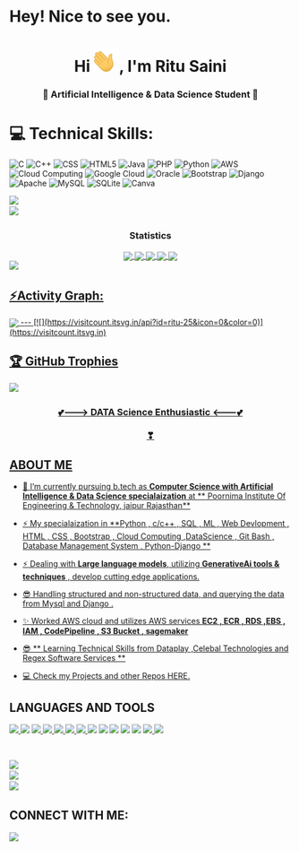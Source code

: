 
# Hey! Nice to see you.

<h1 align="center">Hi <img width="45" src="waving_hand.gif">, I'm Ritu Saini </h1>
<p align="center">
</p>
<h3 align="center">🚩 Artificial Intelligence & Data Science Student 🚩


# 💻 Technical Skills: 
![C](https://img.shields.io/badge/c-%2300599C.svg?style=for-the-badge&logo=c&logoColor=white) ![C++](https://img.shields.io/badge/c++-%2300599C.svg?style=for-the-badge&logo=c%2B%2B&logoColor=white) ![CSS](https://img.shields.io/badge/css-%231572B6.svg?style=for-the-badge&logo=css&logoColor=white) ![HTML5](https://img.shields.io/badge/html5-%23E34F26.svg?style=for-the-badge&logo=html5&logoColor=white) ![Java](https://img.shields.io/badge/java-%23ED8B00.svg?style=for-the-badge&logo=openjdk&logoColor=white) ![PHP](https://img.shields.io/badge/php-%23777BB4.svg?style=for-the-badge&logo=php&logoColor=white) ![Python](https://img.shields.io/badge/python-3670A0?style=for-the-badge&logo=python&logoColor=ffdd54) ![AWS](https://img.shields.io/badge/AWS-%23FF9900.svg?style=for-the-badge&logo=amazon-aws&logoColor=white)![Cloud Computing](https://img.shields.io/badge/CloudComputing-F38020?style=for-the-badge&logo=CloudComputing&logoColor=white) ![Google Cloud](https://img.shields.io/badge/GoogleCloud-%234285F4.svg?style=for-the-badge&logo=google-cloud&logoColor=white) ![Oracle](https://img.shields.io/badge/Oracle-F80000?style=for-the-badge&logo=oracle&logoColor=white) ![Bootstrap](https://img.shields.io/badge/bootstrap-%238511FA.svg?style=for-the-badge&logo=bootstrap&logoColor=white) ![Django](https://img.shields.io/badge/django-%23092E20.svg?style=for-the-badge&logo=django&logoColor=white) ![Apache](https://img.shields.io/badge/apache-%23D42029.svg?style=for-the-badge&logo=apache&logoColor=white) ![MySQL](https://img.shields.io/badge/mysql-%2300000f.svg?style=for-the-badge&logo=mysql&logoColor=white) ![SQLite](https://img.shields.io/badge/sqlite-%2307405e.svg?style=for-the-badge&logo=sqlite&logoColor=white) ![Canva](https://img.shields.io/badge/Canva-%2300C4CC.svg?style=for-the-badge&logo=Canva&logoColor=white)
<div> <a href="https://github.com/ritu-25" target="_blank"><img src="https://img.shields.io/badge/GitHub-100000?style=for-the-badge&logo=github&logoColor=white" target="_blank"></a>
</div><img src="https://user-images.githubusercontent.com/73097560/115834477-dbab4500-a447-11eb-908a-139a6edaec5c.gif"><h3 align="center">Statistics</h3>
<div align="center">
<a href="https://github.com/ritu-25">
<img align="center" src="http://github-profile-summary-cards.vercel.app/api/cards/stats?username=ritu-25&theme=2077" height="180em" />
<img align="center" src="http://github-profile-summary-cards.vercel.app/api/cards/most-commit-language?username=ritu-25&theme=2077" height="180em" />
<img align="center" src="http://github-profile-summary-cards.vercel.app/api/cards/repos-per-language?username=ritu-25&theme=2077" height="180em" />
<img align="center" src="http://github-profile-summary-cards.vercel.app/api/cards/productive-time?username=ritu-25&theme=midnight_purple" height="180em" />
<img align="center" src="http://github-profile-summary-cards.vercel.app/api/cards/profile-details?username=ritu-25&theme=2077" height="180em" />
</div>
<img src="https://user-images.githubusercontent.com/73097560/115834477-dbab4500-a447-11eb-908a-139a6edaec5c.gif"><h2 align="left">⚡Activity Graph:</h2>
<img align="center" src="https://github-readme-activity-graph.vercel.app/graph?username=ritu-25&theme=react-dark"/>
---
[![](https://visitcount.itsvg.in/api?id=ritu-25&icon=0&color=0)](https://visitcount.itsvg.in)

## 🏆 GitHub Trophies
![](https://github-profile-trophy.vercel.app/?username=ritu-25&theme=radical&no-frame=false&no-bg=true&margin-w=4)



 <h3 align="center">💕--->  DATA Science Enthusiastic  <---💕
  <h3 align="center">❣
</p>

 
## **ABOUT ME**

- 🔭 I’m currently pursuing b.tech as **Computer Science with Artificial Intelligence & Data Science specialaization** at ** Poornima Institute Of Engineering & Technology, jaipur Rajasthan**
  
- ⚡ My specialaization in **Python , c/c++ , SQL , ML , Web Devlopment , HTML , CSS , Bootstrap , Cloud Computing ,DataScience , Git Bash , Database Management System , Python-Django **
  
- ⚡ Dealing with **Large language models**, utilizing **GenerativeAi tools & techniques** , develop cutting edge applications.

- 😎 Handling structured and non-structured data, and querying the data from Mysql and Django .
    
- ✨ Worked AWS cloud and utilizes AWS services  **EC2 , ECR , RDS ,EBS , IAM , CodePipeline , S3 Bucket , sagemaker**

- 😎 ** Learning Technical Skills from Dataplay ,Celebal Technologies and Regex Software Services **

- 💻 Check my Projects and other Repos [HERE.](https://github.com/ritu-25)




## **LANGUAGES AND TOOLS**

<p align="left"> 
    <a href="https://www.python.org" target="_blank"> <img src="https://img.shields.io/badge/python-3670A0?style=for-the-badge&logo=python&logoColor=ffdd54"/> </a>
    <a href="https://pandas.pydata.org/" target="_blank"> <img src="https://img.shields.io/badge/pandas-%23150458.svg?style=for-the-badge&logo=pandas&logoColor=white"/></a> 
    <a href="https://numpy.org/" target="_blank"> <img src="https://img.shields.io/badge/Plotly-%233F4F75.svg?style=for-the-badge&logo=plotly&logoColor=white"> </a>
    <a href="https://jupyter.org/" target="_blank"> <img src="https://img.shields.io/badge/Jupyter-F37626.svg?&style=for-the-badge&logo=Jupyter&logoColor=white"/> </a>
    <a href="https://www.Django.com/" target="_blank"> <img src="https://img.shields.io/badge/Django-%234ea94b.svg?style=for-the-badge&logo=Django&logoColor=white"/> </a>
    <a href="https://scikit-learn.org/stable/" target="_blank"> <img src="https://img.shields.io/badge/scikit--learn-%23F7931E.svg?style=for-the-badge&logo=scikit-learn&logoColor=white"/> </a> 
    <a href="https://plotly.com/" target="_blank"> <img src="https://img.shields.io/badge/Plotly-%233F4F75.svg?style=for-the-badge&logo=plotly&logoColor=white"/> </a>
    <img src="https://img.shields.io/badge/TensorFlow-FF6F00?style=for-the-badge&logo=tensorflow&logoColor=white"/> </a> 
    <img src="https://img.shields.io/badge/Amazon_AWS-FF9900?style=for-the-badge&logo=amazonaws&logoColor=white"/></a>
    <img src="https://img.shields.io/badge/GitHub_Actions-2088FF?style=for-the-badge&logo=github-actions&logoColor=white"/></a>
    <img src="https://img.shields.io/badge/Google_Cloud-4285F4?style=for-the-badge&logo=google-cloud&logoColor=white"/></a>
    <img src="https://img.shields.io/badge/fastapi-109989?style=for-the-badge&logo=FASTAPI&logoColor=white">
    <a href="https://www.microsoft.com/en-in/microsoft-365/excel" target="_blank"> <img src="https://img.shields.io/badge/Excel-217346?style=for-the-badge&logo=microsoft-excel&logoColor=white"/> </a> 
    <a href="https://powerbi.microsoft.com/en-au/" target="_blank"> <img src="https://img.shields.io/badge/PowerBI-F2C811?style=for-the-badge&logo=Power%20BI&logoColor=white"/> </a>
</p>
<br/>


![](https://github-readme-stats.vercel.app/api?username=ritu-25&theme=dark&hide_border=false&include_all_commits=true&count_private=true)<br/>
![](https://github-readme-streak-stats.herokuapp.com/?user=ritu-25&theme=dark&hide_border=false)<br/>
![](https://github-readme-stats.vercel.app/api/top-langs/?username=ritu-25&theme=dark&hide_border=false&include_all_commits=true&count_private=true&layout=compact)

## **CONNECT WITH ME**:
<p align="left">
<a href = "https://www.linkedin.com/in/ritu-saini-790708226/"><img src="https://img.shields.io/badge/LinkedIn-0077B5?style=for-the-badge&logo=linkedin&logoColor=white"/>


